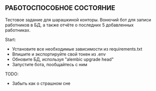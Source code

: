 РАБОТОСПОСОБНОЕ СОСТОЯНИЕ
-
Тестовое задание для шарашкиной конторы.
Вонючий бот для записи работников в БД, а также отчёте о последних 5 добавленных работниках.

Start:
- Установите все необходимые зависимости из requirements.txt
- Впишите и экспортируйте свой токен из .env
- Обновите БД, используя "alembic upgrade head"
- Запустите бота, пообщайтесь с ним

TODO:
- Забыть как о страшном сне
